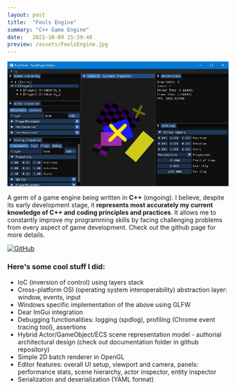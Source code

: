```yaml
---
layout: post
title:  "Fools Engine"
summary: "C++ Game Engine"
date:   2022-10-09 15:39:40
preview: /assets/FoolsEngine.jpg
---
```


![Picture 1](/assets/FoolsEngine.jpg)

A germ of a game engine being written in **C++** (ongoing). I believe, despite its early development stage, it **represents most accurately my current knowledge of C++ and coding principles and practices**. It allows me to constantly improve my programming skills by facing challenging problems from every aspect of game development.
Check out the github page for more details.

[![GitHub](https://img.shields.io/badge/GitHub--red.svg?style=social&logo=github)](https://github.com/pawel-kaleta/FoolsEngine)

### Here's some cool stuff I did:

- IoC (inversion of control) using layers stack
- Cross-platform OSI (operating system interoperability) abstraction layer: window, events, input
- Windows specific implementation of the above using GLFW
- Dear ImGui integration
- Debugging functionalities: logging (spdlog), profiling (Chrome event tracing tool), assertions
- Hybrid Actor/GameObject/ECS scene representation model - authorial architectural design (check out documentation folder in github repository)
- Simple 2D batch renderer in OpenGL
- Editor features: overall UI setup, viewport and camera, panels: performance stats, scene hierarchy, actor inspector, entity inspector 
- Serialization and deserialization (YAML format)

